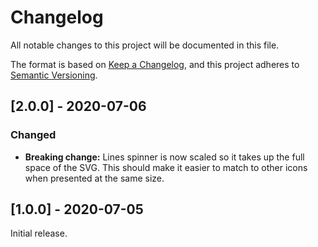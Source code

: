 # Changelog

All notable changes to this project will be documented in this file.

The format is based on [Keep a Changelog](https://keepachangelog.com/en/1.0.0/), and this project adheres to [Semantic Versioning](https://semver.org/spec/v2.0.0.html).

## [2.0.0] - 2020-07-06

### Changed

  - __Breaking change:__ Lines spinner is now scaled so it takes up the full space of the SVG. This should make it easier to match to other icons when presented at the same size.

## [1.0.0] - 2020-07-05

Initial release.
